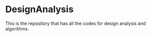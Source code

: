 # DesignAnalysis
This is the repository that has all the codes for design analysis and algorithms. 
